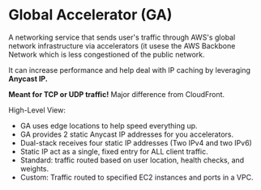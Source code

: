 # Global Accelerator (GA)

A networking service that sends user's traffic through AWS's global network infrastructure via accelerators (it usese the AWS Backbone Network which  is less congestioned of the public network.&#x20;

It can increase performance and help deal with IP caching by leveraging **Anycast IP.**

**Meant for TCP or UDP traffic!** Major difference from CloudFront.&#x20;

High-Level View:

* GA uses edge locations to help speed everything up.
* GA provides 2 static Anycast IP addresses for you accelerators.
* Dual-stack receives four static IP addresses (Two IPv4 and two IPv6)
* Static IP act as a single, fixed entry for ALL client traffic.&#x20;
* Standard: traffic routed based on user location, health checks, and weights.
* Custom: Traffic routed to specified EC2 instances and ports in a VPC.
